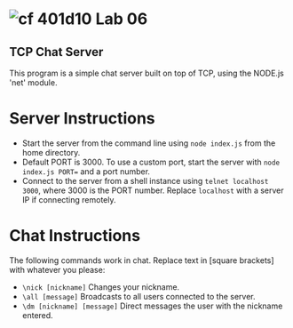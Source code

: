 ![cf](https://i.imgur.com/7v5ASc8.png) 401d10 Lab 06
======

## TCP Chat Server

This program is a simple chat server built on top of TCP, using the NODE.js 'net' module.

# Server Instructions

* Start the server from the command line using `node index.js` from the home directory.
* Default PORT is 3000. To use a custom port, start the server with `node index.js PORT=` and a port number.
* Connect to the server from a shell instance using `telnet localhost 3000`, where 3000 is the PORT number. Replace `localhost` with a server IP if connecting remotely.

# Chat Instructions

The following commands work in chat. Replace text in [square brackets] with whatever you please:

* `\nick [nickname]` Changes your nickname.
* `\all [message]` Broadcasts to all users connected to the server.
* `\dm [nickname] [message]` Direct messages the user with the nickname entered.
